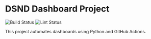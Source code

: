 # DSND Dashboard Project

<p align="left">
  <img src="https://github.com/jaishree0904/dsnd-dashboard-project/actions/workflows/test.yml/badge.svg" alt="Build Status">
  <img src="https://github.com/jaishree0904/dsnd-dashboard-project/actions/workflows/lint.yml/badge.svg" alt="Lint Status">
</p>

This project automates dashboards using Python and GitHub Actions.
